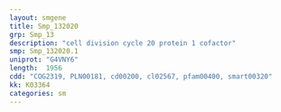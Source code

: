 ```yaml
---
layout: smgene
title: Smp_132020
grp: Smp_13
description: "cell division cycle 20 protein 1 cofactor"
smp: Smp_132020.1
uniprot: "G4VNY6"
length:  1956
cdd: "COG2319, PLN00181, cd00200, cl02567, pfam00400, smart00320"
kk: K03364
categories: sm
---
```

